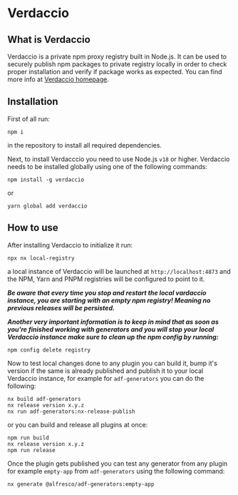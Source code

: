 # Verdaccio

## What is Verdaccio 

Verdaccio is a private npm proxy registry built in Node.js. It can be used to securely publish npm packages to private registry locally in order to check proper installation and verify if package works as expected. You can find more info at [Verdaccio homepage](https://verdaccio.org/docs/what-is-verdaccio).

## Installation

First of all run:
```
npm i
```
in the repository to install all required dependencies.

Next, to install Verdacccio you need to use Node.js `v18` or higher. Verdaccio needs to be installed globally using one of the following commands:
```
npm install -g verdaccio
````
or 
```
yarn global add verdaccio
```


## How to use

After installing Verdaccio to initialize it run:
```
npx nx local-registry
```

a local instance of Verdaccio will be launched at `http://localhost:4873` and the NPM, Yarn and PNPM registries will be configured to point to it.

***Be aware that every time you stop and restart the local vardaccio instance, you are starting with an empty npm registry! Meaning no previous releases will be persisted.***

***Another very important information is to keep in mind that as soon as you're finished working with generators and you will stop your local Verdaccio instance make sure to clean up the npm config by running:***
```
npm config delete registry
```

Now to test local changes done to any plugin you can build it, bump it's version if the same is already published and publish it to your local Verdaccio instance, for example for `adf-generators` you can do the following:

```
nx build adf-generators
nx release version x.y.z
nx run adf-generators:nx-release-publish
```

or you can build and release all plugins at once: 

```
npm run build
nx release version x.y.z
npm run release
```

Once the plugin gets published you can test any generator from any plugin for example `empty-app` from `adf-generators` using the following command:
```
nx generate @alfresco/adf-generators:empty-app
```
